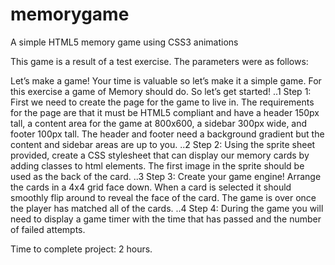 memorygame
==========

A simple HTML5 memory game using CSS3 animations

This game is a result of a test exercise. The parameters were as follows:


Let’s make a game!  Your time is valuable so let’s make it a simple game.   For this exercise a game of Memory should do.  So let’s get started!
..1 Step 1:  First we need to create the page for the game to live in.   The requirements for the page are that it must be HTML5 compliant and have a header 150px tall, a content area for the game at 800x600, a sidebar 300px wide, and footer 100px tall.   The header and footer need a background gradient but the content and sidebar areas are up to you.
..2 Step 2: Using the sprite sheet provided, create a CSS stylesheet that can display our memory cards by adding classes to html elements.  The first image in the sprite should be used as the back of the card.
..3 Step 3: Create your game engine! Arrange the cards in a 4x4 grid face down.  When a card is selected it should smoothly flip around to reveal the face of the card. The game is over once the player has matched all of the cards.
..4 Step 4: During the game you will need to display a game timer with the time that has passed and the number of failed attempts. 

Time to complete project: 2 hours.